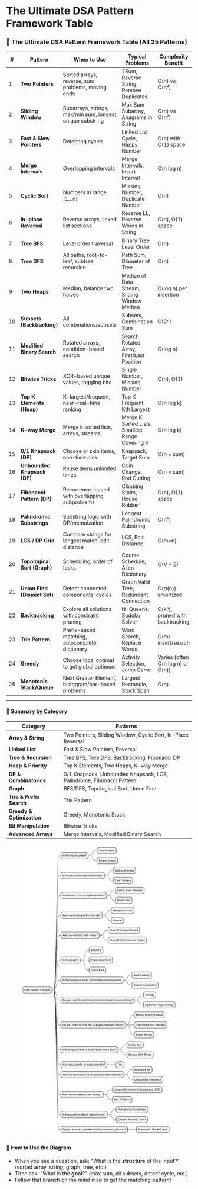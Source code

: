 # The Ultimate DSA Pattern Framework Table

### 🧠 The Ultimate DSA Pattern Framework Table (All 25 Patterns)

| #  | **Pattern**                   | **When to Use**                                           | **Typical Problems**                            | **Complexity Benefit**            |
| -- | ----------------------------- | --------------------------------------------------------- | ----------------------------------------------- | --------------------------------- |
| 1  | **Two Pointers**              | Sorted arrays, reverse, sum problems, moving ends         | 2Sum, Reverse String, Remove Duplicates         | O(n) vs O(n²)                     |
| 2  | **Sliding Window**            | Subarrays, strings, max/min sum, longest unique substring | Max Sum Subarray, Anagrams in String            | O(n) vs O(n²)                     |
| 3  | **Fast & Slow Pointers**      | Detecting cycles                                          | Linked List Cycle, Happy Number                 | O(n) with O(1) space              |
| 4  | **Merge Intervals**           | Overlapping intervals                                     | Merge Intervals, Insert Interval                | O(n log n)                        |
| 5  | **Cyclic Sort**               | Numbers in range \[1...n]                                 | Missing Number, Duplicate Number                | O(n)                              |
| 6  | **In-place Reversal**         | Reverse arrays, linked list sections                      | Reverse LL, Reverse Words in String             | O(n), O(1) space                  |
| 7  | **Tree BFS**                  | Level order traversal                                     | Binary Tree Level Order                         | O(n)                              |
| 8  | **Tree DFS**                  | All paths, root-to-leaf, subtree recursion                | Path Sum, Diameter of Tree                      | O(n)                              |
| 9  | **Two Heaps**                 | Median, balance two halves                                | Median of Data Stream, Sliding Window Median    | O(log n) per insertion            |
| 10 | **Subsets (Backtracking)**    | All combinations/subsets                                  | Subsets, Combination Sum                        | O(2ⁿ)                             |
| 11 | **Modified Binary Search**    | Rotated arrays, condition-based search                    | Search Rotated Array, First/Last Position       | O(log n)                          |
| 12 | **Bitwise Tricks**            | XOR-based unique values, toggling bits                    | Single Number, Missing Number                   | O(n), O(1)                        |
| 13 | **Top K Elements (Heap)**     | K-largest/frequent, near-real-time ranking                | Top K Frequent, Kth Largest                     | O(n log k)                        |
| 14 | **K-way Merge**               | Merge k sorted lists, arrays, streams                     | Merge K Sorted Lists, Smallest Range Covering K | O(n log k)                        |
| 15 | **0/1 Knapsack (DP)**         | Choose or skip items, one-time pick                       | Knapsack, Target Sum                            | O(n × sum)                        |
| 16 | **Unbounded Knapsack (DP)**   | Reuse items unlimited times                               | Coin Change, Rod Cutting                        | O(n × sum)                        |
| 17 | **Fibonacci Pattern (DP)**    | Recurrence-based with overlapping subproblems             | Climbing Stairs, House Robber                   | O(n), O(1) space                  |
| 18 | **Palindromic Substrings**    | Substring logic with DP/memoization                       | Longest Palindromic Substring                   | O(n²)                             |
| 19 | **LCS / DP Grid**             | Compare strings for longest match, edit distance          | LCS, Edit Distance                              | O(m×n)                            |
| 20 | **Topological Sort (Graph)**  | Scheduling, order of tasks                                | Course Schedule, Alien Dictionary               | O(V + E)                          |
| 21 | **Union Find (Disjoint Set)** | Detect connected components, cycles                       | Graph Valid Tree, Redundant Connection          | O(α(n)) amortized                 |
| 22 | **Backtracking**              | Explore all solutions with constraint pruning             | N-Queens, Sudoku Solver                         | O(kⁿ), pruned with backtracking   |
| 23 | **Trie Pattern**              | Prefix-based matching, autocomplete, dictionary           | Word Search, Replace Words                      | O(m) insert/search                |
| 24 | **Greedy**                    | Choose local optimal to get global optimum                | Activity Selection, Jump Game                   | Varies (often O(n log n) or O(n)) |
| 25 | **Monotonic Stack/Queue**     | Next Greater Element, histogram/bar-based problems        | Largest Rectangle, Stock Span                   | O(n)                              |

***

#### 📘 Summary by Category

| **Category**              | **Patterns**                                                         |
| ------------------------- | -------------------------------------------------------------------- |
| **Array & String**        | Two Pointers, Sliding Window, Cyclic Sort, In-Place Reversal         |
| **Linked List**           | Fast & Slow Pointers, Reversal                                       |
| **Tree & Recursion**      | Tree BFS, Tree DFS, Backtracking, Fibonacci DP                       |
| **Heap & Priority**       | Top K Elements, Two Heaps, K-way Merge                               |
| **DP & Combinatorics**    | 0/1 Knapsack, Unbounded Knapsack, LCS, Palindrome, Fibonacci Pattern |
| **Graph**                 | BFS/DFS, Topological Sort, Union Find                                |
| **Trie & Prefix Search**  | Trie Pattern                                                         |
| **Greedy & Optimization** | Greedy, Monotonic Stack                                              |
| **Bit Manipulation**      | Bitwise Tricks                                                       |
| **Advanced Arrays**       | Merge Intervals, Modified Binary Search                              |

<figure><img src="../.gitbook/assets/image (18).png" alt=""><figcaption></figcaption></figure>

#### 🧭 How to Use the Diagram

* When you see a question, ask: "What is the **structure** of the input?" (sorted array, string, graph, tree, etc.)
* Then ask: "What is the **goal**?" (max sum, all subsets, detect cycle, etc.)
* Follow that branch on the mind map to get the matching pattern!
